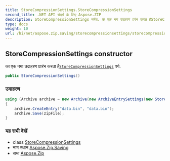 ```yaml
---
title: StoreCompressionSettings.StoreCompressionSettings
second_title: .NET API संदर्भ के लिए Aspose.ZIP
description: StoreCompressionSettings नर्मत. क एक नय उदहरण प्ररंभ करत हैStoreCompressionSettings वर्ग.
type: docs
weight: 10
url: /hi/net/aspose.zip.saving/storecompressionsettings/storecompressionsettings/
---
```

## StoreCompressionSettings constructor

का एक नया उदाहरण प्रारंभ करता है[`StoreCompressionSettings`](../) वर्ग.

```csharp
public StoreCompressionSettings()
```

### उदाहरण

```csharp
using (Archive archive = new Archive(new ArchiveEntrySettings(new StoreCompressionSettings())))
{
    archive.CreateEntry("data.bin", "data.bin");                   
    archive.Save(zipFile);
}
```

### यह सभी देखें

* class [StoreCompressionSettings](../)
* नाम स्थान [Aspose.Zip.Saving](../../storecompressionsettings/)
* सभा [Aspose.Zip](../../../)


